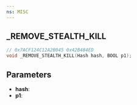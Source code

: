 ```yaml
---
ns: MISC
---
```

## _REMOVE_STEALTH_KILL

```c
// 0x7ACF124C12A2B045 0x42B484ED
void _REMOVE_STEALTH_KILL(Hash hash, BOOL p1);
```

## Parameters
* **hash**:
* **p1**:
